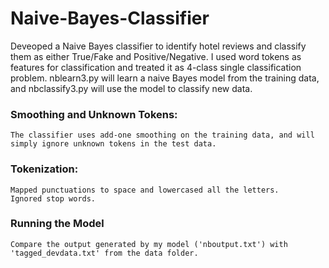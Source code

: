 # Naive-Bayes-Classifier

Deveoped a Naive Bayes classifier to identify hotel reviews and classify them as either True/Fake and Positive/Negative.
I used word tokens as features for classification and treated it as 4-class single classification problem.
nblearn3.py will learn a naive Bayes model from the training data, and nbclassify3.py will use the model to classify new data.

### Smoothing and Unknown Tokens: 
```
The classifier uses add-one smoothing on the training data, and will simply ignore unknown tokens in the test data.

```

### Tokenization: 

```
Mapped punctuations to space and lowercased all the letters.
Ignored stop words.
```

### Running the Model
```
Compare the output generated by my model ('nboutput.txt') with 'tagged_devdata.txt' from the data folder.

```
